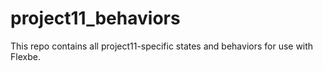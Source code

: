 # project11_behaviors
This repo contains all project11-specific states and behaviors for use with Flexbe.
